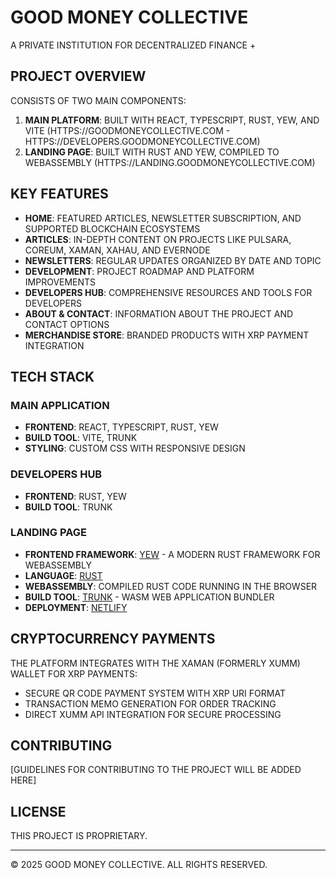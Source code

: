 # GOOD MONEY COLLECTIVE

A PRIVATE INSTITUTION FOR DECENTRALIZED FINANCE +

## PROJECT OVERVIEW

CONSISTS OF TWO MAIN COMPONENTS:
1. **MAIN PLATFORM**: BUILT WITH REACT, TYPESCRIPT, RUST, YEW, AND VITE (HTTPS://GOODMONEYCOLLECTIVE.COM - HTTPS://DEVELOPERS.GOODMONEYCOLLECTIVE.COM)
2. **LANDING PAGE**: BUILT WITH RUST AND YEW, COMPILED TO WEBASSEMBLY (HTTPS://LANDING.GOODMONEYCOLLECTIVE.COM)

## KEY FEATURES

- **HOME**: FEATURED ARTICLES, NEWSLETTER SUBSCRIPTION, AND SUPPORTED BLOCKCHAIN ECOSYSTEMS
- **ARTICLES**: IN-DEPTH CONTENT ON PROJECTS LIKE PULSARA, COREUM, XAMAN, XAHAU, AND EVERNODE
- **NEWSLETTERS**: REGULAR UPDATES ORGANIZED BY DATE AND TOPIC
- **DEVELOPMENT**: PROJECT ROADMAP AND PLATFORM IMPROVEMENTS
- **DEVELOPERS HUB**: COMPREHENSIVE RESOURCES AND TOOLS FOR DEVELOPERS
- **ABOUT & CONTACT**: INFORMATION ABOUT THE PROJECT AND CONTACT OPTIONS
- **MERCHANDISE STORE**: BRANDED PRODUCTS WITH XRP PAYMENT INTEGRATION

## TECH STACK

### MAIN APPLICATION
- **FRONTEND**: REACT, TYPESCRIPT, RUST, YEW
- **BUILD TOOL**: VITE, TRUNK
- **STYLING**: CUSTOM CSS WITH RESPONSIVE DESIGN

### DEVELOPERS HUB
- **FRONTEND**: RUST, YEW
- **BUILD TOOL**: TRUNK

### LANDING PAGE
- **FRONTEND FRAMEWORK**: [YEW](https://yew.rs/) - A MODERN RUST FRAMEWORK FOR WEBASSEMBLY
- **LANGUAGE**: [RUST](https://www.rust-lang.org/)
- **WEBASSEMBLY**: COMPILED RUST CODE RUNNING IN THE BROWSER
- **BUILD TOOL**: [TRUNK](https://trunkrs.dev/) - WASM WEB APPLICATION BUNDLER
- **DEPLOYMENT**: [NETLIFY](https://www.netlify.com/)

## CRYPTOCURRENCY PAYMENTS

THE PLATFORM INTEGRATES WITH THE XAMAN (FORMERLY XUMM) WALLET FOR XRP PAYMENTS:
- SECURE QR CODE PAYMENT SYSTEM WITH XRP URI FORMAT
- TRANSACTION MEMO GENERATION FOR ORDER TRACKING
- DIRECT XUMM API INTEGRATION FOR SECURE PROCESSING

## CONTRIBUTING

[GUIDELINES FOR CONTRIBUTING TO THE PROJECT WILL BE ADDED HERE]

## LICENSE

THIS PROJECT IS PROPRIETARY.

---

© 2025 GOOD MONEY COLLECTIVE. ALL RIGHTS RESERVED.
